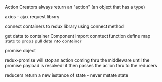 Action Creators always return an "action" (an object that has a type)

axios - ajax request library

connect containers to redux library using connect method

get datta to container Component
import conntect function
define map state to props
pull data into container


promise object

redux-promise will stop an action coming thru the middleware until the promise payload is resolved!  it then passes the action thru to the reducers

reducers return a new instance of state - never mutate state
